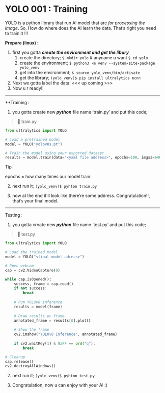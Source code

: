 # YOLO 001 : Training

YOLO is a python library that run AI model that are *for processing the image*. 
So, How do where does the AI learn the data. That’s right you need to train it !!!

**Prepare (linux) :** 
1. first you gotta ***create the environment and get the libary***
	1. create the directory; 
	   `$ mkdir yolo` # anyname u want
	   `$ cd yolo`
	2. create the environment;
	   `$ python3 -m venv --system-site-package yolo_venv`
	3. get into the environment;
	   `$ source yolo_venv/bin/activate`
	4. get the library;
	   `(yolo_venv)$ pip install ultralytics ncnn`
2. Next we gotta label the data:
   <<< up coming >>>
3. Now u r ready!!

***

**Training :
1. you gotta create new ***python*** file name ‘train.py’ and put this code;
> 📄 train.py
```python 
from ultralytics import YOLO

# Load a pretrained model
model = YOLO("yolov8s.pt")

# Train the model using your exported dataset
results = model.train(data="<yaml file address>", epochs=100, imgsz=640)
```

> [!tip]
epochs = how many times our model train

2. next run it;
`(yolo_venv)$ pyhton train.py`

3. now at the end it'll look like there’re some address. Congratulation!!, that’s your final model.

***

Testing :
1. you gotta create new ***python*** file name ‘test.py’ and put this code;
> 📄 test.py
```python 
from ultralytics import YOLO

# Load the trained model
model = YOLO("<final model adress>")

# Open webcam
cap = cv2.VideoCapture(0)

while cap.isOpened():
    success, frame = cap.read()
    if not success:
	    break
	
    # Run YOLOv8 inference
    results = model(frame)
	
    # Draw results on frame
    annotated_frame = results[0].plot()
	
    # Show the frame
    cv2.imshow("YOLOv8 Inference", annotated_frame)
	
    if cv2.waitKey(1) & 0xFF == ord("q"):
        break

# Cleanup
cap.release()
cv2.destroyAllWindows()
```

2. next run it;
`(yolo_venv)$ pyhton test.py`

3. Congratulation, now u can enjoy with your AI :)
